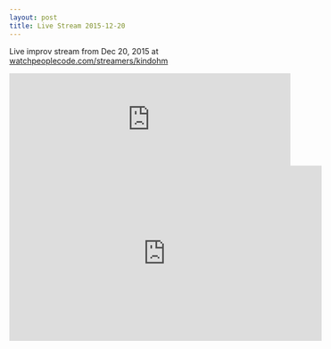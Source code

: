 ```yaml
---
layout: post
title: Live Stream 2015-12-20
---
```


Live improv stream from Dec 20, 2015 at <a href="http://watchpeoplecode.com/streamers/kindohm">watchpeoplecode.com/streamers/kindohm</a>

<iframe src="https://w.soundcloud.com/player/?url=https%3A//api.soundcloud.com/tracks/238455207&amp;color=ff5500&amp;auto_play=false&amp;hide_related=false&amp;show_comments=true&amp;show_user=true&amp;show_reposts=false" width="100%" height="166" frameborder="no" scrolling="no"></iframe>

<iframe src="https://www.youtube.com/embed/z6-b7en2jlw" width="560" height="315" frameborder="0" allowfullscreen="allowfullscreen"></iframe>

